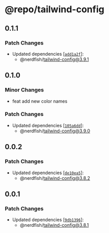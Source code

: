 # @repo/tailwind-config

## 0.1.1

### Patch Changes

- Updated dependencies
  [[`add1a2f`](https://github.com/darenmalfait/nerdfishui/commit/add1a2fd0e5f15395639b97e31aacd99c5d82f34)]:
  - @nerdfish/tailwind-config@3.9.1

## 0.1.0

### Minor Changes

- feat add new color names

### Patch Changes

- Updated dependencies
  [[`105a6dd`](https://github.com/darenmalfait/nerdfishui/commit/105a6dde57b808afceb93e6846066b63dae0975a)]:
  - @nerdfish/tailwind-config@3.9.0

## 0.0.2

### Patch Changes

- Updated dependencies
  [[`de10ea5`](https://github.com/darenmalfait/nerdfishui/commit/de10ea54b9a8233f496d9049135dd80c311c70fd)]:
  - @nerdfish/tailwind-config@3.8.2

## 0.0.1

### Patch Changes

- Updated dependencies
  [[`9db1396`](https://github.com/darenmalfait/nerdfishui/commit/9db13969089c0fc7c9c7a10b444ee4d5c040eb10)]:
  - @nerdfish/tailwind-config@3.8.1
